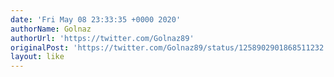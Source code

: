 ```yaml
---
date: 'Fri May 08 23:33:35 +0000 2020'
authorName: Golnaz
authorUrl: 'https://twitter.com/Golnaz89'
originalPost: 'https://twitter.com/Golnaz89/status/1258902901868511232'
layout: like
---
```

